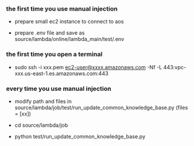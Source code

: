 ### the first time you use manual injection
* prepare small ec2 instance to connect to aos

* prepare .env file and save as source/lambda/online/lambda_main/test/.env

### the first time you open a terminal
*  sudo ssh -i xxx.pem ec2-user@xxxx.amazonaws.com  -Nf -L 443:vpc-xxx.us-east-1.es.amazonaws.com:443

### every time you use manual injection

* modify path and files in source/lambda/job/test/run_update_common_knowledge_base.py (files = [xx])

* cd source/lambda/job

* python test/run_update_common_knowledge_base.py